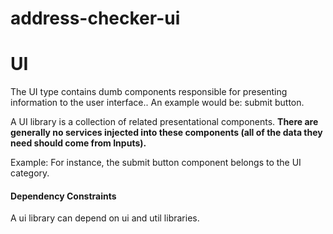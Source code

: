 # address-checker-ui

# UI

The UI type contains dumb components responsible for presenting information to the user interface.. An example would be: submit button.

A UI library is a collection of related presentational components. **There are generally no services injected into these components (all of the data they need should come from Inputs).**

Example: For instance, the submit button component belongs to the UI category.

#### Dependency Constraints

A ui library can depend on ui and util libraries.
